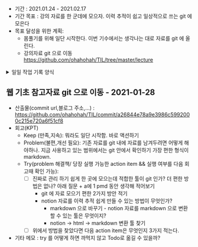 - 기간 : 2021.01.24 - 2021.02.17
- 기간 목표 : 강의 자료를 한 군데에 모으자. 이력 추적이 쉽고 일상적으로 쓰는 git 에 모은다
- 목표 달성을 위한 계획: 
  - 몸풀기를 위해 일단 시작한다. 이번 기수에서는 생각나는 대로 자료를 git 에 올린다.
  - 강의자료 git 으로 이동 https://github.com/ohahohah/TIL/tree/master/lecture
<details><summary>일일 작업 기록 양식</summary>
  
## 작업 내용 - 작업일
- 산출물(commit url,블로그 주소,...) : 
- 회고(KPT) :
  - Keep (만족,지속):
  - Problem(불편,개선 필요):
  - Try(problem 해결책/ 당장 실행 가능한 action item && 실행 여부를 다음 회고때 확인 가능): 
- 기타 메모 : 
</details>

## 웹 기초 참고자료 git 으로 이동 - 2021-01-28
- 산출물(commit url,블로그 주소,...) : https://github.com/ohahohah/TIL/commit/a26844e78a9e3986c5992000c215e720a6f51cf8
- 회고(KPT)
  - Keep (만족,지속): 뭐라도 일단 시작함. 바로 액션하기
  - Problem(불편,개선 필요): 기존 자료를 git 내에 자료를 남겨두려면 어떻게 해야하나. 지금 사용하고 있는 범위에서는 git 안에서 확인하기 가장 편한 형식이 markdown.
  - Try(problem 해결책/ 당장 실행 가능한 action item && 실행 여부를 다음 회고때 확인 가능): 
    - [ ] 진짜로 관리 하기 쉽게 한 곳에 모으는데 적합한 툴이 git 인가? 더 편한 방법은 없나? 아래 질문 + a에 1 pmd 동안 생각해 적어보기
      - git 에 자료 모으기 편한 2가지 방안 적기
      - notion 자료를 이력 추적 쉽게 만들 수 있는 방법이 무엇인가?
        - markdown 으로 바꾸기 - notion 자료를 markdown 으로 변환할 수 있는 툴은 무엇이지?
        - notion -> html -> markdown 변환 툴 찾기 
    - [ ] 위에서 방법을 찾았다면 다음 action item은 무엇인지 3가지 적는다.
- 기타 메모 : try 를 어떻게 하면 까먹지 않고 Todo로 옮길 수 있을까?

